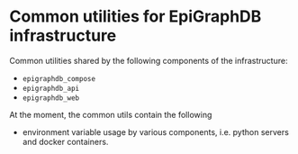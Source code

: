 # Common utilities for EpiGraphDB infrastructure

Common utilities shared by the following components of the infrastructure:

- `epigraphdb_compose`
- `epigraphdb_api`
- `epigraphdb_web`

At the moment, the common utils contain the following

- environment variable usage by various components,
  i.e. python servers and docker containers.
